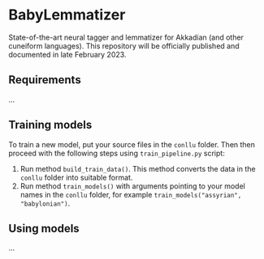 # BabyLemmatizer
State-of-the-art neural tagger and lemmatizer for Akkadian (and other cuneiform languages). This repository will be officially published and documented in late February 2023.

## Requirements
...

## Training models
To train a new model, put your source files in the ```conllu``` folder. Then then proceed with the following steps using ```train_pipeline.py``` script:

1. Run method ```build_train_data()```. This method converts the data in the ```conllu``` folder into suitable format.
2. Run method ```train_models()``` with arguments pointing to your model names in the ```conllu``` folder, for example ```train_models("assyrian", "babylonian")```.

## Using models
...
